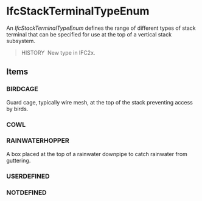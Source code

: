 # IfcStackTerminalTypeEnum

An _IfcStackTerminalTypeEnum_ defines the range of different types of stack terminal that can be specified for use at the top of a vertical stack subsystem.

> HISTORY&nbsp; New type in IFC2x.

## Items

### BIRDCAGE
Guard cage, typically wire mesh, at the top of the stack preventing access by birds.

### COWL


### RAINWATERHOPPER
A box placed at the top of a rainwater downpipe to catch rainwater from guttering.

### USERDEFINED


### NOTDEFINED

